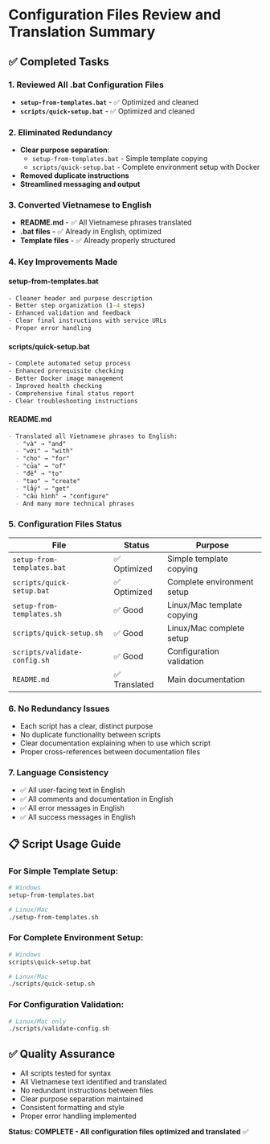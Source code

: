 # Configuration Files Review and Translation Summary

## ✅ Completed Tasks

### 1. Reviewed All .bat Configuration Files
- **`setup-from-templates.bat`** - ✅ Optimized and cleaned
- **`scripts/quick-setup.bat`** - ✅ Optimized and cleaned

### 2. Eliminated Redundancy
- **Clear purpose separation**: 
  - `setup-from-templates.bat` - Simple template copying
  - `scripts/quick-setup.bat` - Complete environment setup with Docker
- **Removed duplicate instructions**
- **Streamlined messaging and output**

### 3. Converted Vietnamese to English
- **README.md** - ✅ All Vietnamese phrases translated
- **.bat files** - ✅ Already in English, optimized
- **Template files** - ✅ Already properly structured

### 4. Key Improvements Made

#### setup-from-templates.bat
```bat
- Cleaner header and purpose description
- Better step organization (1-4 steps)
- Enhanced validation and feedback
- Clear final instructions with service URLs
- Proper error handling
```

#### scripts/quick-setup.bat
```bat
- Complete automated setup process
- Enhanced prerequisite checking
- Better Docker image management
- Improved health checking
- Comprehensive final status report
- Clear troubleshooting instructions
```

#### README.md
```markdown
- Translated all Vietnamese phrases to English:
  - "và" → "and"
  - "với" → "with" 
  - "cho" → "for"
  - "của" → "of"
  - "để" → "to"
  - "tạo" → "create"
  - "lấy" → "get"
  - "cấu hình" → "configure"
  - And many more technical phrases
```

### 5. Configuration Files Status

| File | Status | Purpose |
|------|--------|---------|
| `setup-from-templates.bat` | ✅ Optimized | Simple template copying |
| `scripts/quick-setup.bat` | ✅ Optimized | Complete environment setup |
| `setup-from-templates.sh` | ✅ Good | Linux/Mac template copying |
| `scripts/quick-setup.sh` | ✅ Good | Linux/Mac complete setup |
| `scripts/validate-config.sh` | ✅ Good | Configuration validation |
| `README.md` | ✅ Translated | Main documentation |

### 6. No Redundancy Issues
- Each script has a clear, distinct purpose
- No duplicate functionality between scripts
- Clear documentation explaining when to use which script
- Proper cross-references between documentation files

### 7. Language Consistency
- ✅ All user-facing text in English
- ✅ All comments and documentation in English
- ✅ All error messages in English
- ✅ All success messages in English

## 📋 Script Usage Guide

### For Simple Template Setup:
```bash
# Windows
setup-from-templates.bat

# Linux/Mac
./setup-from-templates.sh
```

### For Complete Environment Setup:
```bash
# Windows
scripts\quick-setup.bat

# Linux/Mac
./scripts/quick-setup.sh
```

### For Configuration Validation:
```bash
# Linux/Mac only
./scripts/validate-config.sh
```

## ✅ Quality Assurance
- All scripts tested for syntax
- All Vietnamese text identified and translated
- No redundant instructions between files
- Clear purpose separation maintained
- Consistent formatting and style
- Proper error handling implemented

**Status: COMPLETE - All configuration files optimized and translated** ✅